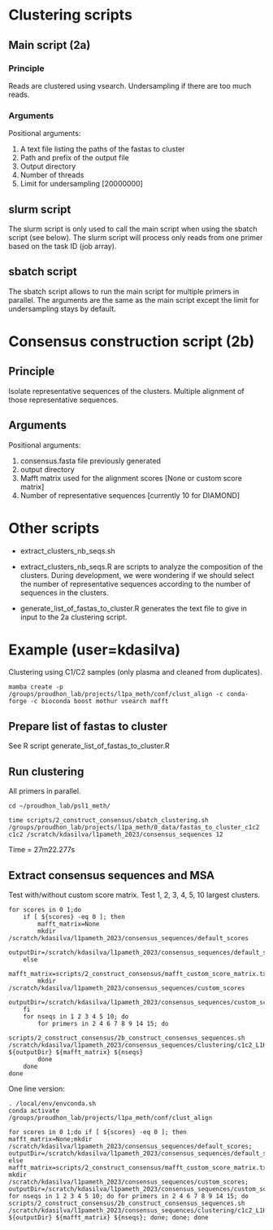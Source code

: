 # Clustering scripts

## Main script (2a)

### Principle

Reads are clustered using vsearch.
Undersampling if there are too much reads.

### Arguments

Positional arguments:
1. A text file listing the paths of the fastas to cluster
2. Path and prefix of the output file
3. Output directory
4. Number of threads
5. Limit for undersampling [20000000]

## slurm script

The slurm script is only used to call the main script when using the sbatch script (see below). The slurm script will process only reads from one primer based on the task ID (job array).

## sbatch script

The sbatch script allows to run the main script for multiple primers in parallel. The arguments are the same as the main script except the limit for undersampling stays by default.

# Consensus construction script (2b)

## Principle

Isolate representative sequences of the clusters.
Multiple alignment of those representative sequences.

## Arguments

Positional arguments:
1. consensus.fasta file previously generated
2. output directory
3. Mafft matrix used for the alignment scores [None or custom score matrix]
4. Number of representative sequences [currently 10 for DIAMOND]

# Other scripts

- extract_clusters_nb_seqs.sh
- extract_clusters_nb_seqs.R
are scripts to analyze the composition of the clusters. During development, we were wondering if we should select the number of representative sequences according to the number of sequences in the clusters.

- generate_list_of_fastas_to_cluster.R
generates the text file to give in input to the 2a clustering script.

# Example (user=kdasilva)

Clustering using C1/C2 samples (only plasma and cleaned from duplicates).

```
mamba create -p /groups/proudhon_lab/projects/l1pa_meth/conf/clust_align -c conda-forge -c bioconda boost mothur vsearch mafft
```

## Prepare list of fastas to cluster

See R script generate_list_of_fastas_to_cluster.R

## Run clustering

All primers in parallel.
```
cd ~/proudhon_lab/psl1_meth/

time scripts/2_construct_consensus/sbatch_clustering.sh /groups/proudhon_lab/projects/l1pa_meth/0_data/fastas_to_cluster_c1c2 c1c2 /scratch/kdasilva/l1pameth_2023/consensus_sequences 12
```

Time = 27m22.277s

## Extract consensus sequences and MSA

Test with/without custom score matrix.
Test 1, 2, 3, 4, 5, 10 largest clusters.

```
for scores in 0 1;do
	if [ ${scores} -eq 0 ]; then
		mafft_matrix=None
		mkdir /scratch/kdasilva/l1pameth_2023/consensus_sequences/default_scores
		outputDir=/scratch/kdasilva/l1pameth_2023/consensus_sequences/default_scores
	else
		mafft_matrix=scripts/2_construct_consensus/mafft_custom_score_matrix.txt
		mkdir /scratch/kdasilva/l1pameth_2023/consensus_sequences/custom_scores
		outputDir=/scratch/kdasilva/l1pameth_2023/consensus_sequences/custom_scores
	fi
	for nseqs in 1 2 3 4 5 10; do
		for primers in 2 4 6 7 8 9 14 15; do
			scripts/2_construct_consensus/2b_construct_consensus_sequences.sh /scratch/kdasilva/l1pameth_2023/consensus_sequences/clustering/c1c2_L1HS_${primers}.consensus.fasta ${outputDir} ${mafft_matrix} ${nseqs}
		done
	done
done
```

One line version:
```
. /local/env/envconda.sh
conda activate /groups/proudhon_lab/projects/l1pa_meth/conf/clust_align

for scores in 0 1;do if [ ${scores} -eq 0 ]; then mafft_matrix=None;mkdir /scratch/kdasilva/l1pameth_2023/consensus_sequences/default_scores; outputDir=/scratch/kdasilva/l1pameth_2023/consensus_sequences/default_scores;	else mafft_matrix=scripts/2_construct_consensus/mafft_custom_score_matrix.txt; mkdir /scratch/kdasilva/l1pameth_2023/consensus_sequences/custom_scores; outputDir=/scratch/kdasilva/l1pameth_2023/consensus_sequences/custom_scores;fi; for nseqs in 1 2 3 4 5 10; do for primers in 2 4 6 7 8 9 14 15; do scripts/2_construct_consensus/2b_construct_consensus_sequences.sh /scratch/kdasilva/l1pameth_2023/consensus_sequences/clustering/c1c2_L1HS_${primers}.consensus.fasta ${outputDir} ${mafft_matrix} ${nseqs}; done; done; done
```